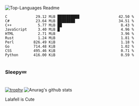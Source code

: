 #

![Top-Languages Readme](https://github.com/MogsFriend/MogsFriend/workflows/Top-Languages%20Readme/badge.svg)

<!--START_SECTION:top_language-->
```text
C             29.12 MiB ██████████                  42.50 %
C#            23.64 MiB ████████                    34.51 %
C++            5.77 MiB ██                           8.43 %
JavaScript     3.40 MiB █                            4.96 %
HTML           2.71 MiB                              3.96 %
Rust           1.24 MiB                              1.81 %
Perl         826.49 KiB                              1.18 %
Go           714.48 KiB                              1.02 %
CSS          495.46 KiB                              0.71 %
Python       416.00 KiB                              0.59 %
```
<!--END_SECTION:top_language-->

#
### Sleepy💤
#
[![trophy](https://github-profile-trophy.vercel.app/?username=MogsFriend&theme=onedark)](https://github.com/ryo-ma/github-profile-trophy)
![Anurag's github stats](https://github-readme-stats.vercel.app/api?username=MogsFriend&hide=prs,issues,contribs&count_private=true)

Lalafell is Cute
<!--
**MogsFriend/MogsFriend** is a ✨ _special_ ✨ repository because its `README.md` (this file) appears on your GitHub profile.

Here are some ideas to get you started:

- 🔭 I’m currently working on ...
- 🌱 I’m currently learning ...
- 👯 I’m looking to collaborate on ...
- 🤔 I’m looking for help with ...
- 💬 Ask me about ...
- 📫 How to reach me: ...
- 😄 Pronouns: ...
- ⚡ Fun fact: ...
-->
